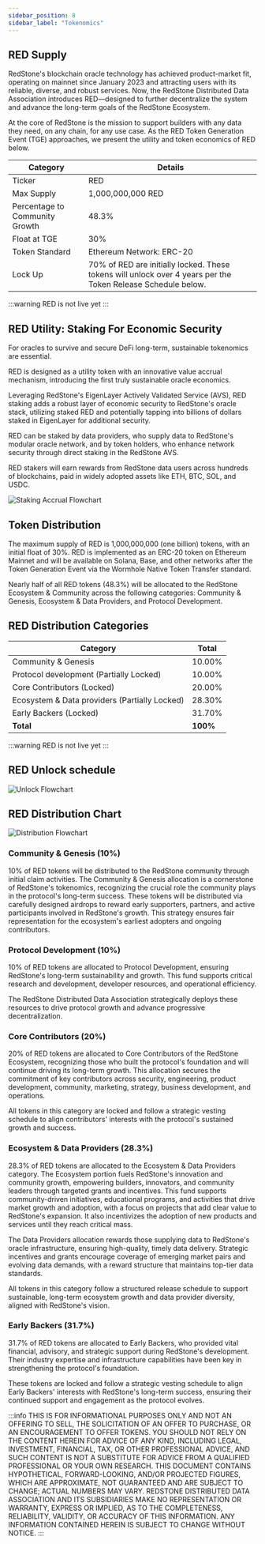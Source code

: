 ```yaml
---
sidebar_position: 8
sidebar_label: "Tokenomics"
---
```


## RED Supply

RedStone's blockchain oracle technology has achieved product-market fit, operating on mainnet since January 2023 and attracting users with its reliable, diverse, and robust services. Now, the RedStone Distributed Data Association introduces RED—designed to further decentralize the system and advance the long-term goals of the RedStone Ecosystem.

At the core of RedStone is the mission to support builders with any data they need, on any chain, for any use case. As the RED Token Generation Event (TGE) approaches, we present the utility and token economics of RED below.

| Category                       | Details                                                                                                      |
| ------------------------------ | ------------------------------------------------------------------------------------------------------------ |
| Ticker                         | RED                                                                                                          |
| Max Supply                     | 1,000,000,000 RED                                                                                            |
| Percentage to Community Growth | 48.3%                                                                                                        |
| Float at TGE                   | 30%                                                                                                          |
| Token Standard                 | Ethereum Network: ERC-20                                                                                     |
| Lock Up                        | 70% of RED are initially locked. These tokens will unlock over 4 years per the Token Release Schedule below. |

:::warning
RED is not live yet
:::

## RED Utility: Staking For Economic Security

For oracles to survive and secure DeFi long-term, sustainable tokenomics are essential.

RED is designed as a utility token with an innovative value accrual mechanism, introducing the first truly sustainable oracle economics.

Leveraging RedStone's EigenLayer Actively Validated Service (AVS), RED staking adds a robust layer of economic security to RedStone's oracle stack, utilizing staked RED and potentially tapping into billions of dollars staked in EigenLayer for additional security.

RED can be staked by data providers, who supply data to RedStone's modular oracle network, and by token holders, who enhance network security through direct staking in the RedStone AVS.

RED stakers will earn rewards from RedStone data users across hundreds of blockchains, paid in widely adopted assets like ETH, BTC, SOL, and USDC.

![Staking Accrual Flowchart](https://blog.redstone.finance/wp-content/uploads/2025/02/Staking-Accrual-Flowchart-v2.png)

## Token Distribution

The maximum supply of RED is 1,000,000,000 (one billion) tokens, with an initial float of 30%. RED is implemented as an ERC-20 token on Ethereum Mainnet and will be available on Solana, Base, and other networks after the Token Generation Event via the Wormhole Native Token Transfer standard.

Nearly half of all RED tokens (48.3%) will be allocated to the RedStone Ecosystem & Community across the following categories: Community & Genesis, Ecosystem & Data Providers, and Protocol Development.

## RED Distribution Categories

| Category                                      | Total    |
| --------------------------------------------- | -------- |
| Community & Genesis                           | 10.00%   |
| Protocol development (Partially Locked)       | 10.00%   |
| Core Contributors (Locked)                    | 20.00%   |
| Ecosystem & Data providers (Partially Locked) | 28.30%   |
| Early Backers (Locked)                        | 31.70%   |
| **Total**                                     | **100%** |

:::warning
RED is not live yet
:::

## RED Unlock schedule

![Unlock Flowchart](https://blog.redstone.finance/wp-content/uploads/2025/02/Token-Unlock-Schedule-v2.png)

## RED Distribution Chart

![Distribution Flowchart](https://blog.redstone.finance/wp-content/uploads/2025/02/Token-Distribution-Pie-Chart-1.png)

### Community & Genesis (10%)

10% of RED tokens will be distributed to the RedStone community through initial claim activities. The Community & Genesis allocation is a cornerstone of RedStone's tokenomics, recognizing the crucial role the community plays in the protocol's long-term success. These tokens will be distributed via carefully designed airdrops to reward early supporters, partners, and active participants involved in RedStone's growth. This strategy ensures fair representation for the ecosystem's earliest adopters and ongoing contributors.

### Protocol Development (10%)

10% of RED tokens are allocated to Protocol Development, ensuring RedStone's long-term sustainability and growth. This fund supports critical research and development, developer resources, and operational efficiency.

The RedStone Distributed Data Association strategically deploys these resources to drive protocol growth and advance progressive decentralization.

### Core Contributors (20%)

20% of RED tokens are allocated to Core Contributors of the RedStone Ecosystem, recognizing those who built the protocol's foundation and will continue driving its long-term growth. This allocation secures the commitment of key contributors across security, engineering, product development, community, marketing, strategy, business development, and operations.

All tokens in this category are locked and follow a strategic vesting schedule to align contributors' interests with the protocol's sustained growth and success.

### Ecosystem & Data Providers (28.3%)

28.3% of RED tokens are allocated to the Ecosystem & Data Providers category. The Ecosystem portion fuels RedStone's innovation and community growth, empowering builders, innovators, and community leaders through targeted grants and incentives. This fund supports community-driven initiatives, educational programs, and activities that drive market growth and adoption, with a focus on projects that add clear value to RedStone's expansion. It also incentivizes the adoption of new products and services until they reach critical mass.

The Data Providers allocation rewards those supplying data to RedStone's oracle infrastructure, ensuring high-quality, timely data delivery. Strategic incentives and grants encourage coverage of emerging market pairs and evolving data demands, with a reward structure that maintains top-tier data standards.

All tokens in this category follow a structured release schedule to support sustainable, long-term ecosystem growth and data provider diversity, aligned with RedStone's vision.

### Early Backers (31.7%)

31.7% of RED tokens are allocated to Early Backers, who provided vital financial, advisory, and strategic support during RedStone's development. Their industry expertise and infrastructure capabilities have been key in strengthening the protocol's foundation.

These tokens are locked and follow a strategic vesting schedule to align Early Backers' interests with RedStone's long-term success, ensuring their continued support and engagement as the protocol evolves.

:::info
THIS IS FOR INFORMATIONAL PURPOSES ONLY AND NOT AN OFFERING TO SELL, THE SOLICITATION OF AN OFFER TO PURCHASE, OR AN ENCOURAGEMENT TO OFFER TOKENS. YOU SHOULD NOT RELY ON THE CONTENT HEREIN FOR ADVICE OF ANY KIND, INCLUDING LEGAL, INVESTMENT, FINANCIAL, TAX, OR OTHER PROFESSIONAL ADVICE, AND SUCH CONTENT IS NOT A SUBSTITUTE FOR ADVICE FROM A QUALIFIED PROFESSIONAL OR YOUR OWN RESEARCH. THIS DOCUMENT CONTAINS HYPOTHETICAL, FORWARD-LOOKING, AND/OR PROJECTED FIGURES, WHICH ARE APPROXIMATE, NOT GUARANTEED AND ARE SUBJECT TO CHANGE; ACTUAL NUMBERS MAY VARY. REDSTONE DISTRIBUTED DATA ASSOCIATION AND ITS SUBSIDIARIES MAKE NO REPRESENTATION OR WARRANTY, EXPRESS OR IMPLIED, AS TO THE COMPLETENESS, RELIABILITY, VALIDITY, OR ACCURACY OF THIS INFORMATION. ANY INFORMATION CONTAINED HEREIN IS SUBJECT TO CHANGE WITHOUT NOTICE.
:::
